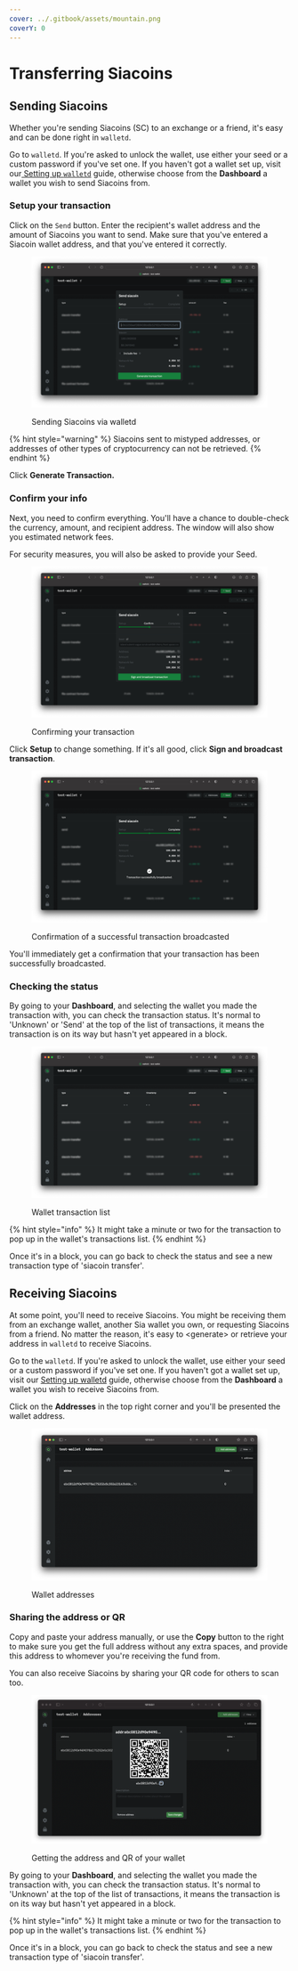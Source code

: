 ```yaml
---
cover: ../.gitbook/assets/mountain.png
coverY: 0
---
```


# Transferring Siacoins

## Sending Siacoins

Whether you're sending Siacoins (SC) to an exchange or a friend, it's easy and can be done right in `walletd`.

Go to `walletd`. If you're asked to unlock the wallet, use either your seed or a custom password if you've set one. If you haven't got a wallet set up, visit our[ Setting up `walletd`](setting-up-walletd/) guide, otherwise choose from the **Dashboard** a wallet you wish to send Siacoins from.&#x20;

### Setup your transaction

Click on the `Send` button. Enter the recipient's wallet address and the amount of Siacoins you want to send. Make sure that you've entered a Siacoin wallet address, and that you've entered it correctly.

<figure><img src="../.gitbook/assets/sending_2.png" alt=""><figcaption><p>Sending Siacoins via walletd</p></figcaption></figure>

{% hint style="warning" %}
Siacoins sent to mistyped addresses, or addresses of other types of cryptocurrency can not be retrieved.
{% endhint %}

Click **Generate Transaction.**

### Confirm your info

Next, you need to confirm everything. You'll have a chance to double-check the currency, amount, and recipient address. The window will also show you estimated network fees.

For security measures, you will also be asked to provide your Seed.

<figure><img src="../.gitbook/assets/sending_3.png" alt=""><figcaption><p>Confirming your transaction</p></figcaption></figure>

Click **Setup** to change something. If it's all good, click **Sign and broadcast transaction**.

<figure><img src="../.gitbook/assets/sending_4.png" alt=""><figcaption><p>Confirmation of a successful transaction broadcasted</p></figcaption></figure>

You'll immediately get a confirmation that your transaction has been successfully broadcasted.

### Checking the status

By going to your **Dashboard**, and selecting the wallet you made the transaction with, you can check the transaction status. It's normal to 'Unknown' or 'Send' at the top of the list of transactions, it means the transaction is on its way but hasn't yet appeared in a block.

<figure><img src="../.gitbook/assets/sending_5.png" alt=""><figcaption><p>Wallet transaction list</p></figcaption></figure>

{% hint style="info" %}
It might take a minute or two for the transaction to pop up in the wallet's transactions list.
{% endhint %}

Once it's in a block, you can go back to check the status and see a new transaction type of 'siacoin transfer'.

## Receiving Siacoins

At some point, you'll need to receive Siacoins. You might be receiving them from an exchange wallet, another Sia wallet you own, or requesting Siacoins from a friend. No matter the reason, it's easy to \<generate> or retrieve your address in `walletd` to receive Siacoins.

Go to the `walletd`. If you're asked to unlock the wallet, use either your seed or a custom password if you've set one. If you haven't got a wallet set up, visit our [Setting up walletd](setting-up-walletd/) guide, otherwise choose from the **Dashboard** a wallet you wish to receive Siacoins from.&#x20;

Click on the **Addresses** in the top right corner and you'll be presented the wallet address.

<figure><img src="../.gitbook/assets/receieving_1.png" alt=""><figcaption><p>Wallet addresses</p></figcaption></figure>

### Sharing the address or QR

Copy and paste your address manually, or use the **Copy** button to the right to make sure you get the full address without any extra spaces, and provide this address to whomever you're receiving the fund from.

You can also receive Siacoins by sharing your QR code for others to scan too.

<figure><img src="../.gitbook/assets/receieve_2.png" alt=""><figcaption><p>Getting the address and QR of your wallet</p></figcaption></figure>

By going to your **Dashboard**, and selecting the wallet you made the transaction with, you can check the transaction status. It's normal to 'Unknown' at the top of the list of transactions, it means the transaction is on its way but hasn't yet appeared in a block.

{% hint style="info" %}
It might take a minute or two for the transaction to pop up in the wallet's transactions list.
{% endhint %}

Once it's in a block, you can go back to check the status and see a new transaction type of 'siacoin transfer'.
